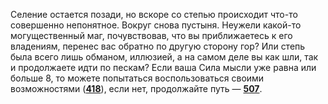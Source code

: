 Селение остается позади, но вскоре со степью происходит что-то совершенно непонятное. Вокруг снова пустыня. Неужели какой-то могущественный маг, почувствовав, что вы приближаетесь к его владениям, перенес вас обратно по другую сторону гор? Или степь была всего лишь обманом, иллюзией, а на самом деле вы как шли, так и продолжаете идти по пескам? Если ваша Сила мысли уже равна или больше 8, то можете попытаться воспользоваться своими возможностями ([**418**](#n_418)), если нет, продолжайте путь — [**507**](#n_507).

